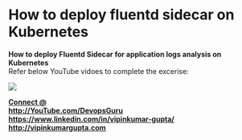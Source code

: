 # How to deploy fluentd sidecar on Kubernetes

<b> How to deploy Fluentd Sidecar for application logs analysis on Kubernetes </b> <br>
 Refer below YouTube vidoes to complete the excerise:
 
[![](http://img.youtube.com/vi/peKW3jQXBf4/0.jpg)](http://www.youtube.com/watch?v=peKW3jQXBf4 "")

<b><u> Connect @ </u></b><br>
<b> http://YouTube.com/DevopsGuru </b> <br>
<b> https://www.linkedin.com/in/vipinkumar-gupta/ </b> <br>
<b> http://vipinkumargupta.com </b> <br>
